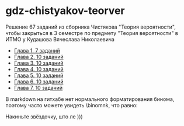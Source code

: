 # gdz-chistyakov-teorver

Решение 67 заданий из сборника Чистякова "Теория вероятности", чтобы закрыться в 3 семестре по предмету "Теория вероятности" в ИТМО у Кудашова Вячеслава Николаевича

- [Глава 1. 7 заданий](./chapter1.md)
- [Глава 2. 10 заданий](./chapter2.md)
- [Глава 3. 10 заданий](./chapter3.md)
- [Глава 4. 10 заданий](./chapter4.md)
- [Глава 5. 10 заданий](./chapter5.md)
- [Глава 6. 10 заданий](./chapter6.md)
- [Глава 7. 10 заданий](./chapter7.md)


В markdown на гитхабе нет нормального форматирования бинома, поэтому часто можете увидеть \binomnk, что равно:
[](./binom.png)

Накиньте звёздочку, што ле )))
